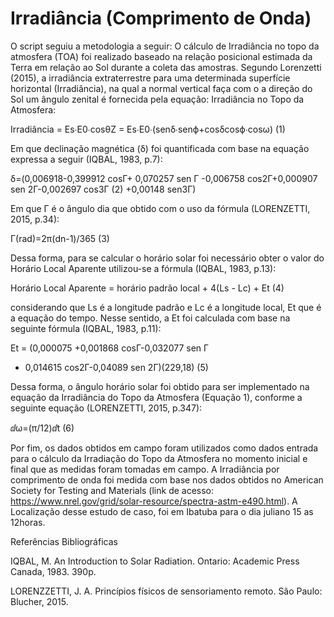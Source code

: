 # Irradiância (Comprimento de Onda)

O script seguiu a metodologia a seguir:
O cálculo de Irradiância no topo da atmosfera (TOA) foi realizado baseado na relação posicional estimada da Terra em relação ao Sol durante a coleta das amostras. Segundo Lorenzetti (2015), a irradiância extraterrestre para uma determinada superfície horizontal (Irradiância), na qual a normal vertical faça com o a direção do Sol um ângulo zenital é fornecida pela equação:
Irradiância no Topo da Atmosfera: 

Irradiância = Es∙E0∙cosθZ = Es∙E0∙(senδ∙senϕ+cosδcosϕ∙cosω)	(1)

Em que declinação magnética (δ) foi quantificada com base na equação expressa a seguir (IQBAL, 1983, p.7):

δ=(0,006918-0,399912 cos⁡Γ+ 0,070257 sen Γ
-0,006758 cos⁡2Γ+0,000907 sen 2Γ-0,002697 cos⁡3Γ       (2)
+0,00148 sen⁡3Γ)	                      

Em que Γ é o ângulo dia que obtido com o uso da fórmula (LORENZETTI, 2015, p.34):

Γ(rad)=2π(dn-1)/365	(3)

Dessa forma, para se calcular o horário solar foi necessário obter o valor do Horário Local Aparente utilizou-se a fórmula (IQBAL, 1983, p.13):

Horário Local Aparente = horário padrão local + 4(Ls - Lc) + Et	(4)

considerando que Ls é a longitude padrão e Lc é a longitude local, Et que é a equação do tempo. Nesse sentido, a Et foi calculada com base na seguinte fórmula (IQBAL, 1983, p.11):

Et = (0,000075 +0,001868 cos⁡Γ-0,032077 sen Γ 
- 0,014615 cos⁡2Γ-0,04089 sen 2Γ)(229,18)	(5)
 
Dessa forma, o ângulo horário solar foi obtido para ser implementado na equação da Irradiância do Topo da Atmosfera (Equação 1), conforme a seguinte equação (LORENZETTI, 2015, p.347):

ⅆω=(π/12)ⅆt	(6)

Por fim, os dados obtidos em campo foram utilizados como dados entrada para o cálculo da Irradiação do Topo da Atmosfera no momento inicial e final que as medidas foram tomadas em campo. A Irradiância por comprimento de onda foi medida com base nos dados obtidos no American Society for Testing and Materials (link de acesso: https://www.nrel.gov/grid/solar-resource/spectra-astm-e490.html). A Localização desse estudo de caso, foi em Ibatuba para o dia juliano 15 as 12horas.

Referências Bibliográficas

IQBAL, M. An Introduction to Solar Radiation. Ontario: Academic Press Canada, 1983. 390p. 

LORENZZETTI, J. A. Princípios físicos de sensoriamento remoto. São Paulo: Blucher, 2015.
